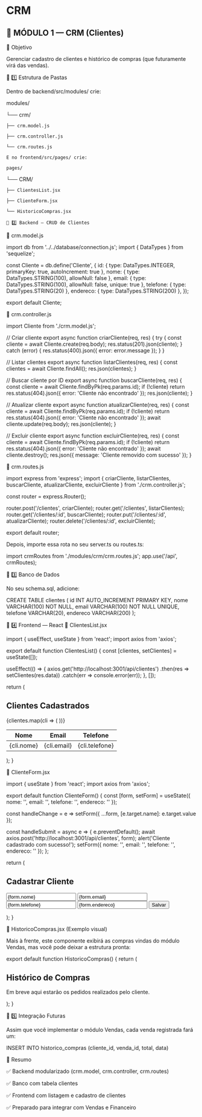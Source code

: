# CRM

## 🧩 MÓDULO 1 — CRM (Clientes)

🎯 Objetivo

Gerenciar cadastro de clientes e histórico de compras (que futuramente virá das vendas).

📁 1️⃣ Estrutura de Pastas

Dentro de backend/src/modules/ crie:

modules/

└── crm/

    ├── crm.model.js

    ├── crm.controller.js

    └── crm.routes.js

    E no frontend/src/pages/ crie:

    pages/
└── CRM/

    ├── ClientesList.jsx

    ├── ClienteForm.jsx

    └── HistoricoCompras.jsx

    🧠 2️⃣ Backend — CRUD de Clientes

📌 crm.model.js

import db from '../../database/connection.js';
import { DataTypes } from 'sequelize';

const Cliente = db.define('Cliente', {
  id: { type: DataTypes.INTEGER, primaryKey: true, autoIncrement: true },
  nome: { type: DataTypes.STRING(100), allowNull: false },
  email: { type: DataTypes.STRING(100), allowNull: false, unique: true },
  telefone: { type: DataTypes.STRING(20) },
  endereco: { type: DataTypes.STRING(200) },
});

export default Cliente;

📌 crm.controller.js

import Cliente from './crm.model.js';

// Criar cliente
export async function criarCliente(req, res) {
  try {
    const cliente = await Cliente.create(req.body);
    res.status(201).json(cliente);
  } catch (error) {
    res.status(400).json({ error: error.message });
  }
}

// Listar clientes
export async function listarClientes(req, res) {
  const clientes = await Cliente.findAll();
  res.json(clientes);
}

// Buscar cliente por ID
export async function buscarCliente(req, res) {
  const cliente = await Cliente.findByPk(req.params.id);
  if (!cliente) return res.status(404).json({ error: 'Cliente não encontrado' });
  res.json(cliente);
}

// Atualizar cliente
export async function atualizarCliente(req, res) {
  const cliente = await Cliente.findByPk(req.params.id);
  if (!cliente) return res.status(404).json({ error: 'Cliente não encontrado' });
  await cliente.update(req.body);
  res.json(cliente);
}

// Excluir cliente
export async function excluirCliente(req, res) {
  const cliente = await Cliente.findByPk(req.params.id);
  if (!cliente) return res.status(404).json({ error: 'Cliente não encontrado' });
  await cliente.destroy();
  res.json({ message: 'Cliente removido com sucesso' });
}


📌 crm.routes.js

import express from 'express';
import {
  criarCliente,
  listarClientes,
  buscarCliente,
  atualizarCliente,
  excluirCliente
} from './crm.controller.js';

const router = express.Router();

router.post('/clientes', criarCliente);
router.get('/clientes', listarClientes);
router.get('/clientes/:id', buscarCliente);
router.put('/clientes/:id', atualizarCliente);
router.delete('/clientes/:id', excluirCliente);

export default router;

Depois, importe essa rota no seu server.ts ou routes.ts:

import crmRoutes from './modules/crm/crm.routes.js';
app.use('/api', crmRoutes);

💾 3️⃣ Banco de Dados

No seu schema.sql, adicione:

CREATE TABLE clientes (
  id INT AUTO_INCREMENT PRIMARY KEY,
  nome VARCHAR(100) NOT NULL,
  email VARCHAR(100) NOT NULL UNIQUE,
  telefone VARCHAR(20),
  endereco VARCHAR(200)
);

🧭 4️⃣ Frontend — React
📌 ClientesList.jsx

import { useEffect, useState } from 'react';
import axios from 'axios';

export default function ClientesList() {
  const [clientes, setClientes] = useState([]);

  useEffect(() => {
    axios.get('http://localhost:3001/api/clientes')
      .then(res => setClientes(res.data))
      .catch(err => console.error(err));
  }, []);

  return (
    <div className="p-4">
      <h2 className="text-xl font-semibold mb-2">Clientes Cadastrados</h2>
      <table className="w-full border">
        <thead>
          <tr>
            <th>Nome</th>
            <th>Email</th>
            <th>Telefone</th>
          </tr>
        </thead>
        <tbody>
          {clientes.map(cli => (
            <tr key={cli.id}>
              <td>{cli.nome}</td>
              <td>{cli.email}</td>
              <td>{cli.telefone}</td>
            </tr>
          ))}
        </tbody>
      </table>
    </div>
  );
}

📌 ClienteForm.jsx

import { useState } from 'react';
import axios from 'axios';

export default function ClienteForm() {
  const [form, setForm] = useState({ nome: '', email: '', telefone: '', endereco: '' });

  const handleChange = e => setForm({ ...form, [e.target.name]: e.target.value });

  const handleSubmit = async e => {
    e.preventDefault();
    await axios.post('http://localhost:3001/api/clientes', form);
    alert('Cliente cadastrado com sucesso!');
    setForm({ nome: '', email: '', telefone: '', endereco: '' });
  };

  return (
    <form onSubmit={handleSubmit} className="p-4 bg-gray-100 rounded">
      <h2 className="text-lg font-semibold mb-3">Cadastrar Cliente</h2>
      <input name="nome" placeholder="Nome" value={form.nome} onChange={handleChange} className="block mb-2 p-1 border" />
      <input name="email" placeholder="Email" value={form.email} onChange={handleChange} className="block mb-2 p-1 border" />
      <input name="telefone" placeholder="Telefone" value={form.telefone} onChange={handleChange} className="block mb-2 p-1 border" />
      <input name="endereco" placeholder="Endereço" value={form.endereco} onChange={handleChange} className="block mb-2 p-1 border" />
      <button className="bg-blue-500 text-white px-3 py-1 rounded">Salvar</button>
    </form>
  );
}


📌 HistoricoCompras.jsx (Exemplo visual)

Mais à frente, este componente exibirá as compras vindas do módulo Vendas, mas você pode deixar a estrutura pronta:

export default function HistoricoCompras() {
  return (
    <div className="p-4">
      <h2 className="text-lg font-semibold">Histórico de Compras</h2>
      <p>Em breve aqui estarão os pedidos realizados pelo cliente.</p>
    </div>
  );
}

🔗 5️⃣ Integração Futuras

Assim que você implementar o módulo Vendas, cada venda registrada fará um:

INSERT INTO historico_compras (cliente_id, venda_id, total, data)

🧠 Resumo

✅ Backend modularizado (crm.model, crm.controller, crm.routes)

✅ Banco com tabela clientes

✅ Frontend com listagem e cadastro de clientes

✅ Preparado para integrar com Vendas e Financeiro



